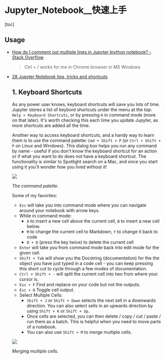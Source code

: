 # Jupyter_Notebook__快速上手

<!-- toc --> 
[toc]


## Usage

- [How do I comment out multiple lines in Jupyter Ipython notebook? - Stack Overflow](https://stackoverflow.com/questions/29885371/how-do-i-comment-out-multiple-lines-in-jupyter-ipython-notebook)

    > Ctrl \+ / works for me in Chrome browser in MS Windows

- [28 Jupyter Notebook tips, tricks and shortcuts](https://www.dataquest.io/blog/jupyter-notebook-tips-tricks-shortcuts/)

    1\. Keyboard Shortcuts
    ----------------------

    As any power user knows, keyboard shortcuts will save you lots of time. Jupyter stores a list of keybord shortcuts under the menu at the top: `Help > Keyboard Shortcuts`, or by pressing `H` in command mode (more on that later). It's worth checking this each time you update Jupyter, as more shortcuts are added all the time.

    Another way to access keyboard shortcuts, and a handy way to learn them is to use the command palette: `Cmd + Shift + P` (or `Ctrl + Shift + P` on Linux and Windows). This dialog box helps you run any command by name - useful if you don't know the keyboard shortcut for an action or if what you want to do does not have a keyboard shortcut. The functionality is similar to Spotlight search on a Mac, and once you start using it you'll wonder how you lived without it!

    ![](https://www.dataquest.io/blog/content/images/command-palette.gif)

    _The command palette._

    Some of my favorites:

    -   `Esc` will take you into command mode where you can navigate around your notebook with arrow keys.
    -   While in command mode:
        -   `A` to insert a new cell above the current cell, `B` to insert a new cell below.
        -   `M` to change the current cell to Markdown, `Y` to change it back to code
        -   `D + D` (press the key twice) to delete the current cell
    -   `Enter` will take you from command mode back into edit mode for the given cell.
    -   `Shift + Tab` will show you the Docstring (documentation) for the the object you have just typed in a code cell - you can keep pressing this short cut to cycle through a few modes of documentation.
    -   `Ctrl + Shift + -` will split the current cell into two from where your cursor is.
    -   `Esc + F` Find and replace on your code but not the outputs.
    -   `Esc + O` Toggle cell output.
    -   Select Multiple Cells:
        -   `Shift + J` or `Shift + Down` selects the next sell in a downwards direction. You can also select sells in an upwards direction by using `Shift + K` or `Shift + Up`.
        -   Once cells are selected, you can then delete / copy / cut / paste / run them as a batch. This is helpful when you need to move parts of a notebook.
        -   You can also use `Shift + M` to merge multiple cells.

    ![](https://www.dataquest.io/blog/content/images/multi-merge.gif)

    _Merging multiple cells._


